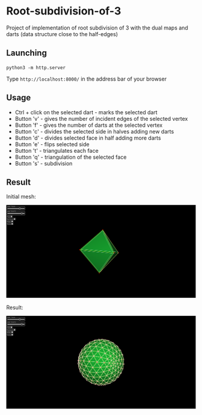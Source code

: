 # Root-subdivision-of-3
Project of implementation of root subdivision of 3 with the dual maps and darts (data structure close to the half-edges)

## Launching
```
python3 -m http.server
```
Type ```http://localhost:8000/``` in the address bar of your browser

## Usage 
* Ctrl + click on the selected dart - marks the selected dart
* Button 'v' - gives the number of incident edges of the selected vertex 
* Button 'f' - gives the number of darts at the selected vertex
* Button 'c' - divides the selected side in halves adding new darts
* Button 'd' - divides selected face in half adding more darts
* Button 'e' - flips selected side
* Button 't' - triangulates each face 
* Button 'q' - triangulation of the selected face
* Button 's' - subdivision

## Result

Initial mesh:

<img width="964" alt="jarray reverse exampl" src="https://github.com/OOps717/Root-subdivision-of-3/blob/master/images/Screenshot%20from%202022-01-03%2019-04-31.png">

Result:

<img width="964" alt="jarray reverse exampl" src="https://github.com/OOps717/Root-subdivision-of-3/blob/master/images/Screenshot%20from%202022-01-03%2019-04-36.png">
